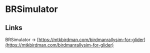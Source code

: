 # BRSimulator

## Links

BRSimulator -> [https://mtkbirdman.com/birdmanrallysim-for-glider](https://mtkbirdman.com/birdmanrallysim-for-glider)